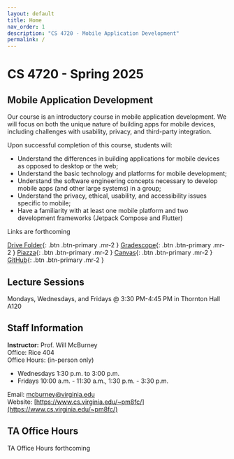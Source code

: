 ```yaml
---
layout: default
title: Home
nav_order: 1
description: "CS 4720 - Mobile Application Development"
permalink: /
---
```


# CS 4720 - Spring 2025
## Mobile Application Development
Our course is an introductory course in mobile application development. We will focus on both the unique nature of building apps for mobile devices, including challenges with usability, privacy, and third-party integration. 

Upon successful completion of this course, students will:

* Understand the differences in building applications for mobile devices as opposed to desktop or the web;
* Understand the basic technology and platforms for mobile development;
* Understand the software engineering concepts necessary to develop mobile apps (and other large systems) in a group;
* Understand the privacy, ethical, usability, and accessibility issues specific to mobile;
* Have a familiarity with at least one mobile platform and two development frameworks (Jetpack Compose and Flutter)

Links are forthcoming

[Drive Folder](https://drive.google.com/drive/folders/1enzq5V_b9J16YA2zEw-MdLQFuoRO6eFW?usp=sharing){: .btn .btn-primary .mr-2  }
[Gradescope](https://www.gradescope.com/courses/951518){: .btn .btn-primary .mr-2  }
[Piazza](https://piazza.com/class/m5ve64oks5z66n){: .btn .btn-primary .mr-2  }
[Canvas](https://canvas.its.virginia.edu/courses/132912){: .btn .btn-primary .mr-2  }
[GitHub](https://github.com/uva-cs-4720-sp25){: .btn .btn-primary .mr-2  }

## Lecture Sessions
Mondays, Wednesdays, and Fridays @ 3:30 PM-4:45 PM in Thornton Hall A120  

## Staff Information
__Instructor:__ Prof. Will McBurney  
Office: Rice 404   
Office Hours: (in-person only)  
* Wednesdays 1:30 p.m. to 3:00 p.m.
* Fridays 10:00 a.m. - 11:30 a.m., 1:30 p.m. - 3:30 p.m.  

Email: [mcburney@virginia.edu](mailto:mcburney@virginia.edu)    
Website: [https://www.cs.virginia.edu/~pm8fc/](https://www.cs.virginia.edu/~pm8fc/)    

## TA Office Hours

TA Office Hours forthcoming